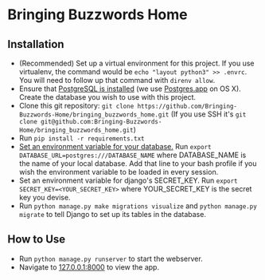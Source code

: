 # Bringing Buzzwords Home

## Installation
- (Recommended) Set up a virtual environment for this project. If you use virtualenv, the command would be `echo "layout python3" >> .envrc`. You will need to follow up that command with `direnv allow`.
- Ensure that [PostgreSQL is installed](http://www.postgresql.org/download/) (we use [Postgres.app](http://postgresapp.com/) on OS X). Create the database you wish to use with this project.
- Clone this git repository: `git clone https://github.com/Bringing-Buzzwords-Home/bringing_buzzwords_home.git` (If you use SSH it's `git clone git@github.com:Bringing-Buzzwords-Home/bringing_buzzwords_home.git`)
- Run `pip install -r requirements.txt`
- [Set an environment variable for your database.](https://devcenter.heroku.com/articles/heroku-postgresql#local-setup) Run `export DATABASE_URL=postgres:///DATABASE_NAME` where DATABASE_NAME is the name of your local database. Add that line to your bash profile if you wish the environment variable to be loaded in every session.
- Set an environment variable for django's SECRET_KEY. Run `export SECRET_KEY=<YOUR_SECRET_KEY>` where YOUR_SECRET_KEY is the secret key you devise.
- Run `python manage.py make migrations visualize` and `python manage.py migrate` to tell Django to set up its tables in the database.

## How to Use
- Run `python manage.py runserver` to start the webserver.
- Navigate to [127.0.0.1:8000](http://127.0.0.1:8000) to view the app.
